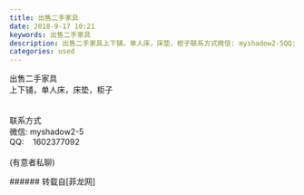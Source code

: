 ```yaml
---
title: 出售二手家具
date: 2018-9-17 10:21
keywords: 出售二手家具
description: 出售二手家具上下铺，单人床，床垫，柜子联系方式微信: myshadow2-5QQ:    1602377092(有意者私聊)
categories: used
---
```

<td class="t_f" id="postmessage_1811561">

出售二手家具<br/>
上下铺，单人床，床垫，柜子<br/>
<br/>
<br/>
联系方式<br/>
微信: myshadow2-5<br/>
QQ:    1602377092<br/>
<br/>
(有意者私聊)<br/>
</td>
###### 转载自[菲龙网]